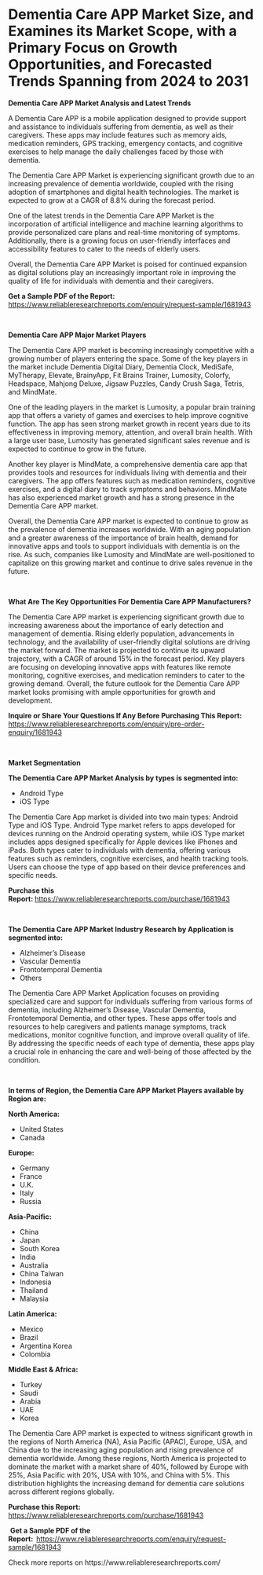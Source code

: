 <p><h1>Dementia Care APP Market Size, and Examines its Market Scope, with a Primary Focus on Growth Opportunities, and Forecasted Trends Spanning from 2024 to 2031</h1></p><p><strong>Dementia Care APP Market Analysis and Latest Trends</strong></p>
<p><p>A Dementia Care APP is a mobile application designed to provide support and assistance to individuals suffering from dementia, as well as their caregivers. These apps may include features such as memory aids, medication reminders, GPS tracking, emergency contacts, and cognitive exercises to help manage the daily challenges faced by those with dementia.</p><p>The Dementia Care APP Market is experiencing significant growth due to an increasing prevalence of dementia worldwide, coupled with the rising adoption of smartphones and digital health technologies. The market is expected to grow at a CAGR of 8.8% during the forecast period.</p><p>One of the latest trends in the Dementia Care APP Market is the incorporation of artificial intelligence and machine learning algorithms to provide personalized care plans and real-time monitoring of symptoms. Additionally, there is a growing focus on user-friendly interfaces and accessibility features to cater to the needs of elderly users.</p><p>Overall, the Dementia Care APP Market is poised for continued expansion as digital solutions play an increasingly important role in improving the quality of life for individuals with dementia and their caregivers.</p></p>
<p><strong>Get a Sample PDF of the Report:&nbsp;</strong> <a href="https://www.reliableresearchreports.com/enquiry/request-sample/1681943">https://www.reliableresearchreports.com/enquiry/request-sample/1681943</a></p>
<p>&nbsp;</p>
<p><strong>Dementia Care APP Major Market Players</strong></p>
<p><p>The Dementia Care APP market is becoming increasingly competitive with a growing number of players entering the space. Some of the key players in the market include Dementia Digital Diary, Dementia Clock, MediSafe, MyTherapy, Elevate, BrainyApp, Fit Brains Trainer, Lumosity, Colorfy, Headspace, Mahjong Deluxe, Jigsaw Puzzles, Candy Crush Saga, Tetris, and MindMate.</p><p>One of the leading players in the market is Lumosity, a popular brain training app that offers a variety of games and exercises to help improve cognitive function. The app has seen strong market growth in recent years due to its effectiveness in improving memory, attention, and overall brain health. With a large user base, Lumosity has generated significant sales revenue and is expected to continue to grow in the future.</p><p>Another key player is MindMate, a comprehensive dementia care app that provides tools and resources for individuals living with dementia and their caregivers. The app offers features such as medication reminders, cognitive exercises, and a digital diary to track symptoms and behaviors. MindMate has also experienced market growth and has a strong presence in the Dementia Care APP market.</p><p>Overall, the Dementia Care APP market is expected to continue to grow as the prevalence of dementia increases worldwide. With an aging population and a greater awareness of the importance of brain health, demand for innovative apps and tools to support individuals with dementia is on the rise. As such, companies like Lumosity and MindMate are well-positioned to capitalize on this growing market and continue to drive sales revenue in the future.</p></p>
<p>&nbsp;</p>
<p><strong>What Are The Key Opportunities For Dementia Care APP Manufacturers?</strong></p>
<p><p>The Dementia Care APP market is experiencing significant growth due to increasing awareness about the importance of early detection and management of dementia. Rising elderly population, advancements in technology, and the availability of user-friendly digital solutions are driving the market forward. The market is projected to continue its upward trajectory, with a CAGR of around 15% in the forecast period. Key players are focusing on developing innovative apps with features like remote monitoring, cognitive exercises, and medication reminders to cater to the growing demand. Overall, the future outlook for the Dementia Care APP market looks promising with ample opportunities for growth and development.</p></p>
<p><strong>Inquire or Share Your Questions If Any Before Purchasing This Report:</strong> <a href="https://www.reliableresearchreports.com/enquiry/pre-order-enquiry/1681943">https://www.reliableresearchreports.com/enquiry/pre-order-enquiry/1681943</a></p>
<p>&nbsp;</p>
<p><strong>Market Segmentation</strong></p>
<p><strong>The Dementia Care APP Market Analysis by types is segmented into:</strong></p>
<p><ul><li>Android Type</li><li>iOS Type</li></ul></p>
<p><p>The Dementia Care App market is divided into two main types: Android Type and iOS Type. Android Type market refers to apps developed for devices running on the Android operating system, while iOS Type market includes apps designed specifically for Apple devices like iPhones and iPads. Both types cater to individuals with dementia, offering various features such as reminders, cognitive exercises, and health tracking tools. Users can choose the type of app based on their device preferences and specific needs.</p></p>
<p><strong>Purchase this Report:&nbsp;</strong><a href="https://www.reliableresearchreports.com/purchase/1681943">https://www.reliableresearchreports.com/purchase/1681943</a></p>
<p>&nbsp;</p>
<p><strong>The Dementia Care APP Market Industry Research by Application is segmented into:</strong></p>
<p><ul><li>Alzheimer’s Disease</li><li>Vascular Dementia</li><li>Frontotemporal Dementia</li><li>Others</li></ul></p>
<p><p>The Dementia Care APP Market Application focuses on providing specialized care and support for individuals suffering from various forms of dementia, including Alzheimer’s Disease, Vascular Dementia, Frontotemporal Dementia, and other types. These apps offer tools and resources to help caregivers and patients manage symptoms, track medications, monitor cognitive function, and improve overall quality of life. By addressing the specific needs of each type of dementia, these apps play a crucial role in enhancing the care and well-being of those affected by the condition.</p></p>
<p>&nbsp;</p>
<p><strong>In terms of Region, the Dementia Care APP Market Players available by Region are:</strong></p>
<p>
    <p> <strong> North America: </strong>
        <ul>
            <li>United States</li>
            <li>Canada</li>
        </ul>
        </p> 
    <p> <strong> Europe: </strong>
        <ul>
            <li>Germany</li>
            <li>France</li>
            <li>U.K.</li>
            <li>Italy</li>
            <li>Russia</li>
        </ul>
        </p> 
    <p> <strong> Asia-Pacific: </strong>
        <ul>
            <li>China</li>
            <li>Japan</li>
            <li>South Korea</li>
            <li>India</li>
            <li>Australia</li>
            <li>China Taiwan</li>
            <li>Indonesia</li>
            <li>Thailand</li>
            <li>Malaysia</li>
        </ul>
        </p> 
    <p> <strong> Latin America: </strong>
        <ul>
            <li>Mexico</li>
            <li>Brazil</li>
            <li>Argentina Korea</li>
            <li>Colombia</li>
        </ul>
        </p> 
    <p> <strong> Middle East & Africa: </strong>
        <ul>
            <li>Turkey</li>
            <li>Saudi</li>
            <li>Arabia</li>
            <li>UAE</li>
            <li>Korea</li>
        </ul>
    </p>
    </p>
<p><p>The Dementia Care APP market is expected to witness significant growth in the regions of North America (NA), Asia Pacific (APAC), Europe, USA, and China due to the increasing aging population and rising prevalence of dementia worldwide. Among these regions, North America is projected to dominate the market with a market share of 40%, followed by Europe with 25%, Asia Pacific with 20%, USA with 10%, and China with 5%. This distribution highlights the increasing demand for dementia care solutions across different regions globally.</p></p>
<p><strong>Purchase this Report: </strong><a href="https://www.reliableresearchreports.com/purchase/1681943">https://www.reliableresearchreports.com/purchase/1681943</a></p>
<p>&nbsp;<strong>Get a Sample PDF of the Report:&nbsp;&nbsp;</strong><a href="https://www.reliableresearchreports.com/enquiry/request-sample/1681943">https://www.reliableresearchreports.com/enquiry/request-sample/1681943</a></p>
<p><strong></strong></p>
<p>Check more reports on https://www.reliableresearchreports.com/</p>